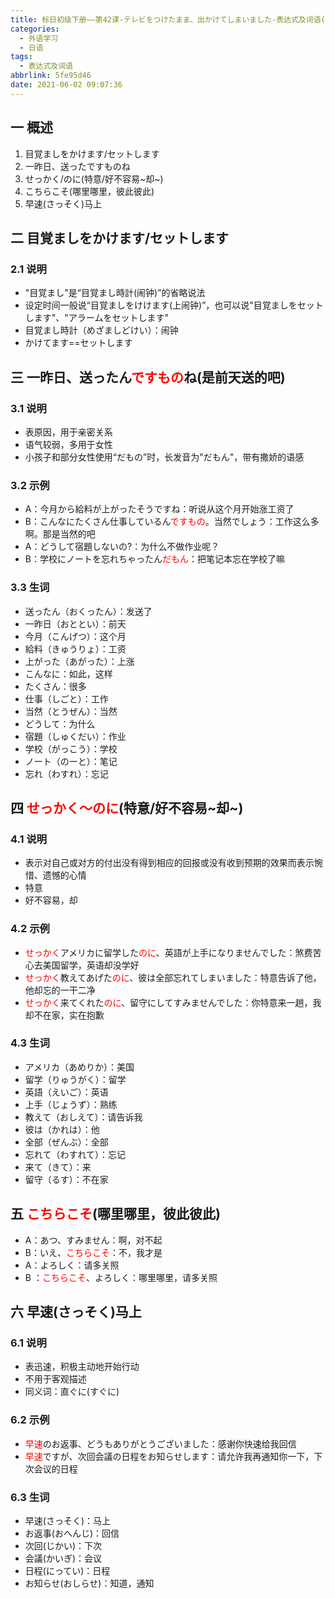 ```yaml
---
title: 标日初级下册——第42课-テレビをつけたまま、出かけてしまいました-表达式及词语(42.3)
categories:
  - 外语学习
  - 日语
tags:
  - 表达式及词语
abbrlink: 5fe95d46
date: 2021-06-02 09:07:36
---
```

## 一 概述

1. 目覚ましをかけます/セットします
2. 一昨日、送ったですものね
3. せっかく/のに(特意/好不容易~却~)
4. こちらこそ(哪里哪里，彼此彼此)
5. 早速(さっそく)马上

<!--more-->

## 二 目覚ましをかけます/セットします

### 2.1 说明

* "目覚まし"是“目覚まし時計(闹钟)”的省略说法
* 设定时间一般说“目覚ましをけけます(上闹钟)”，也可以说"目覚ましをセットします"、"アラームをセットします"
* 目覚まし時計（めざましどけい）：闹钟
* かけてます==セットします

## 三 一昨日、送ったん<font color=red>ですもの</font>ね(是前天送的吧)

### 3.1 说明

* 表原因，用于亲密关系
* 语气较弱，多用于女性
* 小孩子和部分女性使用“だもの”时，长发音为"だもん"，带有撒娇的语感

### 3.2 示例

* A：今月から給料が上がったそうですね：听说从这个月开始涨工资了
* B：こんなにたくさん仕事しているん<font color=red>ですもの</font>。当然でしょう：工作这么多啊。那是当然的吧
* A：どうして宿題しないの?：为什么不做作业呢？
* B：学校にノートを忘れちゃったん<font color=red>だもん</font>：把笔记本忘在学校了嘛

### 3.3 生词

* 送ったん（おくったん）：发送了
* 一昨日（おととい）：前天
* 今月（こんげつ）：这个月
* 給料（きゅうりょ）：工资
* 上がった（あがった）：上涨
* こんなに：如此，这样
* たくさん：很多
* 仕事（しごと）：工作
* 当然（とうぜん）：当然
* どうして：为什么
* 宿題（しゅくだい）：作业
* 学校（がっこう）：学校
* ノート（のーと）：笔记
* 忘れ（わすれ）：忘记

## 四 <font color=red>せっかく～のに</font>(特意/好不容易~却~)

### 4.1 说明

* 表示对自己或对方的付出没有得到相应的回报或没有收到预期的效果而表示惋惜、遗憾的心情
* 特意
* 好不容易，却

### 4.2 示例

* <font color=red>せっかく</font>アメリカに留学した<font color=red>のに</font>、英語が上手になりませんでした：煞费苦心去美国留学，英语却没学好
* <font color=red>せっかく</font>教えてあげた<font color=red>のに</font>、彼は全部忘れてしまいました：特意告诉了他，他却忘的一干二净
* <font color=red>せっかく</font>来てくれた<font color=red>のに</font>、留守にしてすみませんでした：你特意来一趟，我却不在家，实在抱歉

### 4.3 生词

* アメリカ（あめりか）：美国
* 留学（りゅうがく）：留学
* 英語（えいご）：英语
* 上手（じょうず）：熟练
* 教えて（おしえて）：请告诉我
* 彼は（かれは）：他
* 全部（ぜんぶ）：全部
* 忘れて（わすれて）：忘记
* 来て（きて）：来
* 留守（るす）：不在家

## 五 <font color=red>こちらこそ</font>(哪里哪里，彼此彼此)

* A：あつ、すみません：啊，对不起
* B：いえ、<font color=red>こちらこそ</font>：不，我才是
* A：よろしく：请多关照
* B ：<font color=red>こちらこそ</font>、よろしく：哪里哪里，请多关照

## 六 早速(さっそく)马上

### 6.1 说明

* 表迅速，积极主动地开始行动
* 不用于客观描述
* 同义词：直ぐに(すぐに)

### 6.2 示例

* <font color=red>早速</font>のお返事、どうもありがとうございました：感谢你快速给我回信
* <font color=red>早速</font>ですが、次回会議の日程をお知らせします：请允许我再通知你一下，下次会议的日程

### 6.3 生词

* 早速(さっそく)：马上
* お返事(おへんじ)：回信
* 次回(じかい)：下次
* 会議(かいぎ)：会议
* 日程(にってい)：日程
* お知らせ(おしらせ)：知道，通知

